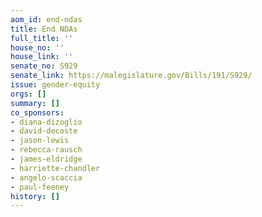 ```yaml
---
aom_id: end-ndas
title: End NDAs
full_title: ''
house_no: ''
house_link: ''
senate_no: S929
senate_link: https://malegislature.gov/Bills/191/S929/
issue: gender-equity
orgs: []
summary: []
co_sponsors:
- diana-dizoglio
- david-decoste
- jason-lewis
- rebecca-rausch
- james-eldridge
- harriette-chandler
- angelo-scaccia
- paul-feeney
history: []
---
```

